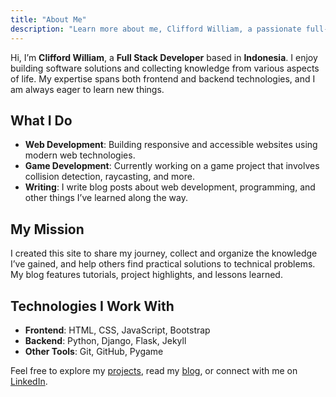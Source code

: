```yaml
---
title: "About Me"
description: "Learn more about me, Clifford William, a passionate full-stack developer with a love for creativity and innovation. This page details my journey, skills, and the projects that inspire me. Discover how I blend technology and artistry to create impactful web solutions."
---
```


Hi, I’m **Clifford William**, a **Full Stack Developer** based in **Indonesia**. I enjoy building software solutions and collecting knowledge from various aspects of life. My expertise spans both frontend and backend technologies, and I am always eager to learn new things.

## What I Do

- **Web Development**: Building responsive and accessible websites using modern web technologies.
- **Game Development**: Currently working on a game project that involves collision detection, raycasting, and more.
- **Writing**: I write blog posts about web development, programming, and other things I’ve learned along the way.

## My Mission

I created this site to share my journey, collect and organize the knowledge I’ve gained, and help others find practical solutions to technical problems. My blog features tutorials, project highlights, and lessons learned.

## Technologies I Work With

- **Frontend**: HTML, CSS, JavaScript, Bootstrap
- **Backend**: Python, Django, Flask, Jekyll
- **Other Tools**: Git, GitHub, Pygame

Feel free to explore my [projects](/projects), read my [blog](/blog), or connect with me on [LinkedIn](https://my.linkedin.com/in/clifford-william-05bb4220b).
